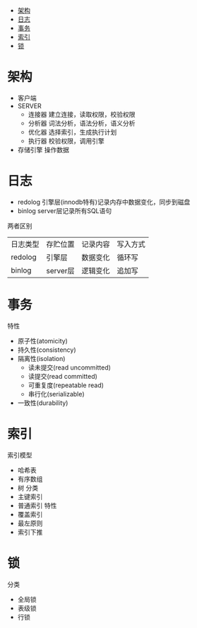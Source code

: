  * [架构](#架构)
 * [日志](#日志)
 * [事务](#事务)
 * [索引](#索引)
 * [锁](#锁)

# 架构 #
  - 客户端
  - SERVER
    - 连接器 建立连接，读取权限，校验权限
    - 分析器 词法分析，语法分析，语义分析
    - 优化器 选择索引，生成执行计划
    - 执行器 校验权限，调用引擎
  - 存储引擎 操作数据
  
# 日志 #
  - redolog 引擎层(innodb特有)记录内存中数据变化，同步到磁盘
  - binlog server层记录所有SQL语句

两者区别
<table>
	<tr>
	   <td>日志类型</td>
	   <td>存贮位置</td>
	   <td>记录内容</td>
	   <td>写入方式</td>
	</tr>
	<tr>
		<td>redolog</td>
		<td>引擎层</td>
		<td>数据变化</td>
		<td>循环写</td>
	</tr>
	<tr>
		<td>binlog</td>
		<td>server层</td>
		<td>逻辑变化</td>
		<td>追加写</td>
	</tr>
</table>

# 事务 #
特性
  - 原子性(atomicity)
  - 持久性(consistency)
  - 隔离性(isolation)
    - 读未提交(read uncommitted)
    - 读提交(read committed)
    - 可重复度(repeatable read)
    - 串行化(serializable)	
  - 一致性(durability)
  
# 索引 #
索引模型
  - 哈希表
  - 有序数组
  - 树
分类
  - 主键索引
  - 普通索引
特性
  - 覆盖索引
  - 最左原则
  - 索引下推

# 锁 #
分类
  - 全局锁
  - 表级锁
  - 行锁